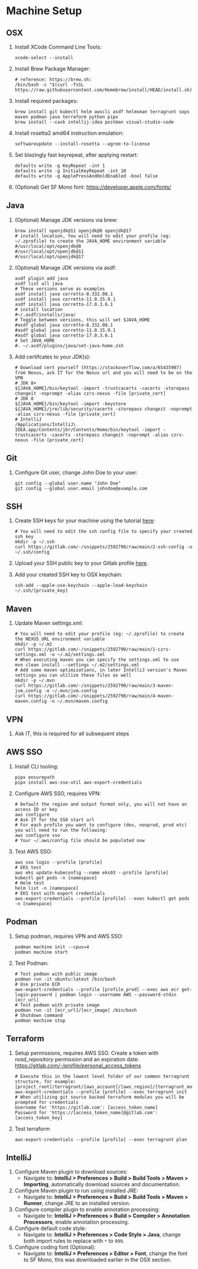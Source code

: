 # Machine Setup

## OSX
1. Install XCode Command Line Tools:

    ~~~
    xcode-select --install
    ~~~

2. Install Brew Package Manager:

    ~~~
    # reference: https://brew.sh:
    /bin/bash -c "$(curl -fsSL https://raw.githubusercontent.com/Homebrew/install/HEAD/install.sh)"
    ~~~

3. Install required packages:

    ~~~
    brew install git kubectl helm awscli asdf helmsman terragrunt sops maven podman java terraform python pipx
    brew install --cask intellij-idea postman visual-studio-code
    ~~~

4. Install rosetta2 amd64 instruction emulation:

    ~~~
    softwareupdate --install-rosetta --agree-to-license
    ~~~

5. Set blazingly fast keyrepeat, after applying restart:

    ~~~
    defaults write -g KeyRepeat -int 1
    defaults write -g InitialKeyRepeat -int 10
    defaults write -g ApplePressAndHoldEnabled -bool false
    ~~~

6. (Optional) Get SF Mono font: https://developer.apple.com/fonts/ 

## Java
1. (Optional) Manage JDK versions via brew:

    ~~~
    brew install openjdk@11 openjdk@8 openjdk@17
    # install location, You will need to edit your profile (eg: ~/.zprofile) to create the JAVA_HOME environment variable
    #/usr/local/opt/openjdk@8
    #/usr/local/opt/openjdk@11
    #/usr/local/opt/openjdk@17
    ~~~

2. (Optional) Manage JDK versions via asdf:

    ~~~
    asdf plugin add java
    asdf list all java
    # These versions serve as examples
    asdf install java corretto-8.332.08.1 
    asdf install java corretto-11.0.15.9.1
    asdf install java corretto-17.0.3.6.1
    # install location
    #~/.asdf/installs/java/
    # Toggle between versions, this will set $JAVA_HOME
    #asdf global java corretto-8.332.08.1
    #asdf global java corretto-11.0.15.9.1
    #asdf global java corretto-17.0.3.6.1
    # Set JAVA_HOME
    #. ~/.asdf/plugins/java/set-java-home.zsh
    ~~~

3. Add certifcates to your JDK(s):

    ~~~
    # Download cert yourself (https://stackoverflow.com/a/65435907) from Nexus, ask IT for the Nexus url and you will need to be on the VPN
    # JDK 8+
    ${JAVA_HOME}/bin/keytool -import -trustcacerts -cacerts -storepass changeit -noprompt -alias czrs-nexus -file [private_cert]
    # JDK 8
    ${JAVA_HOME}/bin/keytool -import -keystore ${JAVA_HOME}/jre/lib/security/cacerts -storepass changeit -noprompt -alias czrs-nexus -file [private_cert]
    # IntelliJ
    /Applications/IntelliJ\ IDEA.app/Contents/jbr/Contents/Home/bin/keytool -import -trustcacerts -cacerts -storepass changeit -noprompt -alias czrs-nexus -file [private_cert]
    ~~~

## Git
1. Configure Git user, change John Doe to your user:

    ~~~
    git config --global user.name "John Doe"
    git config --global user.email johndoe@example.com
    ~~~

## SSH
1. Create SSH keys for your machine using the tutorial [here](https://docs.gitlab.com/ee/user/ssh.html):

    ~~~
    # You will need to edit the ssh config file to specify your created ssh key
    mkdir -p ~/.ssh
    curl https://gitlab.com/-/snippets/2592790/raw/main/2-ssh-config -o ~/.ssh/config
    ~~~

2. Upload your SSH public key to your Gitlab profile [here](https://gitlab.com/-/profile/keys).

3. Add your created SSH key to OSX keychain:

    ~~~
    ssh-add --apple-use-keychain --apple-load-keychain ~/.ssh/[private_key]
    ~~~

## Maven
1. Update Maven settings.xml:

    ~~~
    # You will need to edit your profile (eg: ~/.zprofile) to create the NEXUS_URL environment variable
    mkdir -p ~/.m2
    curl https://gitlab.com/-/snippets/2592790/raw/main/1-czrs-settings.xml -o ~/.m2/settings.xml
    # When executing maven you can specify the settings.xml to use
    mvn clean install --settings ~/.m2/settings.xml
    # Add some maven optimizations, in later IntelliJ version's Maven settings you can utilize these files as well
    mkdir -p ~/.mvn
    curl https://gitlab.com/-/snippets/2592790/raw/main/3-maven-jvm.config -o ~/.mvn/jvm.config
    curl https://gitlab.com/-/snippets/2592790/raw/main/4-maven-maven.config -o ~/.mvn/maven.config
    ~~~

## VPN
1. Ask IT, this is required for all subsequent steps 

## AWS SSO
1. Install CLI tooling:

    ~~~
    pipx ensurepath
    pipx install aws-sso-util aws-export-credentials
    ~~~

2. Configure AWS SSO, requires VPN:

    ~~~
    # Default the region and output format only, you will not have an access ID or key
    aws configure
    # Ask IT for the SSO start url
    # For each profile you want to configure (dev, nonprod, prod etc) you will need to run the following:
    aws configure sso
    # Your ~/.aws/config file should be populated now
    ~~~

3. Test AWS SSO:

    ~~~
    aws sso login --profile [profile]
    # EKS test
    aws eks update-kubeconfig --name eks03 --profile [profile]
    kubectl get pods -n [namespace]
    # Helm test
    helm list -n [namespace]
    # EKS test with export credentials
    aws-export-credentials --profile [profile] --exec kubectl get pods -n [namespace]
    ~~~

## Podman
1. Setup podman, requires VPN and AWS SSO:

    ~~~
    podman machine init --cpus=4
    podman machine start
    ~~~

2. Test Podman:

    ~~~
    # Test podman with public image
    podman run -it ubuntu:latest /bin/bash
    # Use private ECR
    aws-export-credentials --profile [profile_prod] --exec aws ecr get-login-password | podman login --username AWS --password-stdin [ecr_url]
    # Test podman with private image
    podman run -it [ecr_url]/[ecr_image] /bin/bash
    # Shutdown command
    podman machine stop
    ~~~

## Terraform
1. Setup permissions, requires AWS SSO. Create a token with *read_repository* permission and an expiration date: https://gitlab.com/-/profile/personal_access_tokens

    ~~~
    # Execute this in the lowest level folder of our common terragrunt structure, for example: [project_root]/terragrunt/[aws_account]/[aws_region]/[terragrunt_module]/
    aws-export-credentials --profile [profile] --exec terragrunt init
    # When utilizing git source backed terraform modules you will be prompted for credentials
    Username for 'https://gitlab.com': [access_token_name]
    Password for 'https://[access_token_name]@gitlab.com': [access_token_key] 
    ~~~

2. Test terraform

    ~~~
    aws-export-credentials --profile [profile] --exec terragrunt plan
    ~~~

## IntelliJ
1. Configure Maven plugin to download sources:
   * Navigate to: **IntelliJ > Preferences > Build > Build Tools > Maven > Importing**, automatically download sources and documentation.
2. Configure Maven plugin to run using installed JRE:
   * Navigate to: **IntelliJ > Preferences > Build > Build Tools > Maven > Runner**, change JRE to an installed version.
3. Configure compiler plugin to enable annotation processing:
   * Navigate to: **IntelliJ > Preferences > Build > Compiler > Annotation Processors**, enable annotation processing.
4. Configure default code style:
   * Navigate to: **IntelliJ > Preferences > Code Style > Java**, change both import rules to replace with `*` to `999`.
5. Configure coding font (Optional):
   * Navigate to: **IntelliJ > Preferences > Editor > Font**, change the font to SF Mono, this was downloaded earlier in the OSX section.
